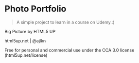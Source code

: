 # Photo Portfolio

>A simple project to learn in a course on Udemy.:)

Big Picture by HTML5 UP

html5up.net | @ajlkn

Free for personal and commercial use under the CCA 
3.0 license (html5up.net/license)

